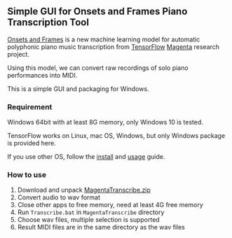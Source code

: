 ## Simple GUI for Onsets and Frames Piano Transcription Tool

[Onsets and Frames][1] is a new machine learning model for automatic polyphonic
piano music transcription from [TensorFlow][2] [Magenta][3] research project.

Using this model, we can convert raw recordings of solo piano performances into
MIDI.

This is a simple GUI and packaging for Windows.

### Requirement

Windows 64bit with at least 8G memory, only Windows 10 is tested.

TensorFlow works on Linux, mac OS, Windows, but only Windows package is provided
here.

If you use other OS, follow the [install][5] and [usage][6] guide.

### How to use

1. Download and unpack [MagentaTranscribe.zip][4]
2. Convert audio to wav format
3. Close other apps to free memory, need at least 4G free memory
4. Run `Transcribe.bat` in `MagentaTranscribe` directory
5. Choose wav files, multiple selection is supported
6. Result MIDI files are in the same directory as the wav files

[1]: https://magenta.tensorflow.org/onsets-frames
[2]: https://www.tensorflow.org/
[3]: https://magenta.tensorflow.org/
[4]: https://github.com/azuwis/magenta_transcribe/releases/download/v0.1/MagentaTranscribe.zip
[5]: https://www.tensorflow.org/install/pip
[6]: https://github.com/tensorflow/magenta/tree/master/magenta/models/onsets_frames_transcription
